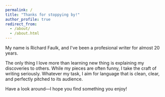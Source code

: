 ```yaml
---
permalink: /
title: "Thanks for stoppying by!"
author_profile: true
redirect_from: 
  - /about/
  - /about.html
---
```


My name is Richard Faulk, and I've been a profesional writer for almost 20 years.

The only thing I love more than learning new thing is explaining my discoveries to others. While my pieces are often funny, I take the craft of writing seriously. Whatever my task, I aim for language that is clean, clear, and perfectly pitched to its audience.

Have a look around—I hope you find something you enjoy!